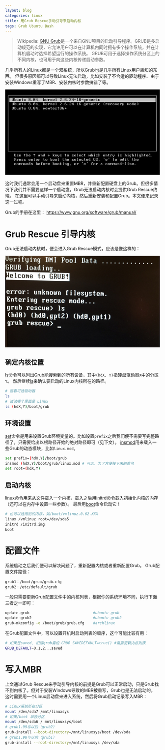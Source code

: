 ```yaml
---
layout: blog
categories: linux
title: 用Grub Rescue手动引导来启动内核
tags: Grub Ubuntu Bash
---
```


> Wikipedia: [GNU Grub][grub]是一个来自GNU项目的启动引导程序。GRUB是多启动规范的实现，它允许用户可以在计算机内同时拥有多个操作系统，并在计算机启动时选择希望运行的操作系统。
> GRUB可用于选择操作系统分区上的不同内核，也可用于向这些内核传递启动参数。

几乎所有人的Linux都是一个双系统，所以Grub也是几乎所有Linux用户熟知的东西。
但很多原因都可以导致Linux无法启动，比如安装了不合适的驱动程序、由于安装Windows重写了MBR、安装内核时参数搞错了等。

![](/assets/img/blog/grub.png)

这时我们通常会用一个启动盘来重置MBR，并重新配置硬盘上的Grub。但很多情况下我们并不需要这样一个启动盘，Grub无法启动内核时会提供Grub Rescue终端。
在这里可以手动引导来启动内核，然后重新安装和配置Grub。本文便来记录这一过程。

Grub的手册在这里： https://www.gnu.org/software/grub/manual/

<!--more-->

# Grub Rescue 引导内核

Grub无法启动内核时，便会进入Grub Rescue模式，应该是像这样的：

![@2x](/assets/img/blog/grub-rescue.png)

## 确定内核位置

[ls]命令可以列出Grub能搜索到的所有设备，其中`(hdX, Y)`指硬盘驱动器`X`中的分区`Y`。
然后继续[ls]来确认要启动的Linux内核所在的路径。

```bash
# 查看可选驱动器
ls 
# 试试哪个里面是 Linux
ls (hdX,Y)/boot/grub 
```

## 环境设置

[set]命令是用来设置Grub环境变量的。比如设置`prefix`之后我们便不需要写完整路径了，只需要给出以根路径开始的绝对路径即可（见下文）。
[insmod]用来载入一些Grub的动态模块，比如`linux.mod`。

```bash
set prefix=(hdX,Y)/boot/grub
insmod (hdX,Y)/boot/grub/linux.mod # 可选，为了方便接下来的命令
set root=(hdX,Y)
```

## 启动内核

[linux]命令用来从文件载入一个内核，载入之后用[initrd]命令载入初始化内核的内存（还可以在内存中设置一些参数）。
最后用[boot]命令启动它！

```bash
# 也可以选用别的内核，如/boot/vmlinuz.0.62.XXX
linux /vmlinuz root=/dev/sda5       
initrd /initrd.img
boot
```

# 配置文件

系统启动之后我们便可以解决问题了，重新配置内核或者重新配置Grub。 Grub配置文件路径：

```
grub1：/boot/grub/grub.cfg
grub2：/etc/default/grub
```

一般只需要更新Grub配置文件中的内核列表，根据你的系统环境不同，执行下面三者之一即可：

```bash
update-grub                             #ubuntu grub
update-grub2                            #ubuntu grub2
grub-mkconfig -o /boot/grub/grub.cfg    #archlinux
```

在Grub配置文件中，可以设置开机时启动列表的顺序，这个可能比较有用：

```bash
# 如果是saved, 旧版grub需设 GRUB_SAVEDEFAULT=true() #需要更新内核列表
GRUB_DEFAULT=0,1,2...saved    
```

# 写入MBR

上文通过Grub Rescue来手动引导内核的前提是Grub可以正常启动，只是Grub找不到内核了。但对于安装Windows导致的MBR被重写，Grub也是无法启动的。
这时需要用一个Linux启动盘来进入系统，然后将Grub启动记录写入MBR：

```bash
# Linux系统所在分区
mount /dev/sda7 /mnt/linuxsys           
# 如果/boot 单独分区
mount /dev/sda6 / mnt/linuxsys/boot     
# grub1.99与以后（grub2）
grub-install --boot-directory=/mnt/linuxsys/boot /dev/sda     
# grub1.98与以前（grub1）
grub-install --root-directory=/mnt/linuxsys /dev/sda          
```

[grub]: https://zh.wikipedia.org/wiki/GNU_GRUB
[grub]: https://zh.wikipedia.org/wiki/GNU_GRUB
[linux]: https://www.gnu.org/software/grub/manual/html_node/linux.html#linux
[initrd]: https://www.gnu.org/software/grub/manual/html_node/initrd.html
[boot]: https://www.gnu.org/software/grub/manual/html_node/boot.html
[insmod]: https://www.gnu.org/software/grub/manual/html_node/insmod.html
[set]: https://www.gnu.org/software/grub/manual/html_node/set.html
[ls]: https://www.gnu.org/software/grub/manual/html_node/ls.html

